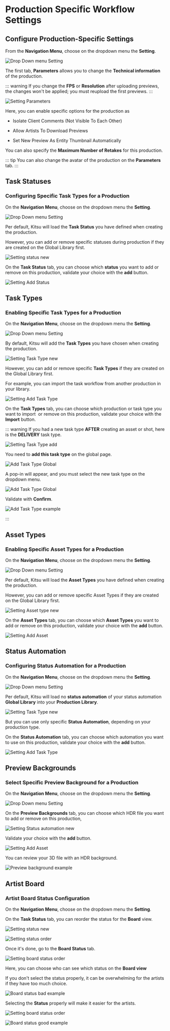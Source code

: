 # Production Specific Workflow Settings

## Configure Production-Specific Settings
From the **Navigation Menu**, choose on the dropdown menu the **Setting**. 

![Drop Down menu Setting](../img/getting-started/drop_down_menu_setting.png)

The first tab, **Parameters** allows you to change the **Technical information** of the production.

::: warning
If you change the **FPS** or **Resolution** after uploading previews, the changes won't be applied; you must reupload the first previews.
:::

![Setting Parameters](../img/getting-started/setting_parameters.png)

Here, you can enable specific options for the production as

- Isolate Client Comments (Not Visible To Each Other)

- Allow Artists To Download Previews

- Set New Preview As Entity Thumbnail Automatically

You can also specify the **Maximum Number of Retakes** for this production.

::: tip
You can also change the avatar of the production on the **Parameters** tab.
:::

## Task Statuses
### Configuring Specific Task Types for a Production

On the **Navigation Menu**, choose on the dropdown menu the **Setting**. 

![Drop Down menu Setting](../img/getting-started/drop_down_menu_setting.png)

Per default, Kitsu will load the **Task Status** you have defined when creating the production.

However, you can add or remove specific statuses during production if they are created on the Global Library first.

![Setting status new](../img/getting-started/setting_status_new.png)

On the **Task Status** tab, you can choose which **status** you want to add or remove on this production, 
validate your choice with the **add** button.


![Setting Add Status](../img/getting-started/setting_status_add.png)

## Task Types
### Enabling Specific Task Types for a Production

On the **Navigation Menu**, choose on the dropdown menu the **Setting**.

![Drop Down menu Setting](../img/getting-started/drop_down_menu_setting.png)

By default, Kitsu will add the **Task Types** you have chosen when creating the production.

![Setting Task Type new](../img/getting-started/setting_task_new.png)

However, you can add or remove specific **Task Types** if they are created on the Global Library first.

For example, you can import the task workflow from another production in your library.

![Setting Add Task Type](../img/getting-started/setting_task_add.png)

On the **Task Types** tab, you can choose which production or task type you want to import  or remove on this production, 
validate your choice with the **Import** button.



::: warning
If you had a new task type **AFTER** creating an asset or shot, here is the **DELIVERY** task type.

![Setting Task Type add](../img/getting-started/setting_task_add2.png)

You need to **add this task type** on the global page.

![Add Task Type Global](../img/getting-started/global_add_task.png)

A pop-in will appear, and you must select the new task type on the dropdown menu.

![Add Task Type Global](../img/getting-started/add_task_current.png)

Validate with **Confirm**.

![Add Task Type example](../img/getting-started/add_task_example.png)

:::

## Asset Types
### Enabling Specific Asset Types for a Production

On the **Navigation Menu**, choose on the dropdown menu the **Setting**.

![Drop Down menu Setting](../img/getting-started/drop_down_menu_setting.png)

Per default, Kitsu will load the **Asset Types** you have defined when creating the production.

However, you can add or remove specific Asset Types if they are created on the Global Library first.

![Setting Asset type new](../img/getting-started/setting_asset_new.png)

On the **Asset Types** tab, you can choose which **Asset Types** you want to add or remove on this production, 
validate your choice with the **add** button.

![Setting Add Asset](../img/getting-started/setting_asset_add.png)


## Status Automation
### Configuring Status Automation for a Production

On the **Navigation Menu**, choose on the dropdown menu the **Setting**.

![Drop Down menu Setting](../img/getting-started/drop_down_menu_setting.png)

Per default, Kitsu will load no **status automation** of your 
status automation **Global Library** into your **Production Library**.

![Setting Task Type new](../img/getting-started/setting_auto_new.png)

But you can use only specific **Status Automation**, depending on your production type.


On the **Status Automation** tab, you can choose which automation you want to use on this production, 
validate your choice with the **add** button.


![Setting Add Task Type](../img/getting-started/setting_auto_add.png)


## Preview Backgrounds
### Select Specific Preview Background for a Production

On the **Navigation Menu**, choose on the dropdown menu the **Setting**.


![Drop Down menu Setting](../img/getting-started/drop_down_menu_setting.png)

On the **Preview Backgrounds** tab, you can choose which HDR file you want to add or remove on this production,

![Setting Status automation new](../img/getting-started/preview_background_setting.png)



Validate your choice with the **add** button.

![Setting Add Asset](../img/getting-started/preview_background_setting_filled.png)

You can review your 3D file with an HDR background.

![Preview background example](../img/getting-started/preview_background_example.png)


## Artist Board
### Artist Board Status Configuration

On the **Navigation Menu**, choose on the dropdown menu the **Setting**.

On the **Task Status** tab, you can reorder the status for the **Board** view.

![Setting status new](../img/getting-started/setting_status_new.png)

![Setting status order](../img/getting-started/setting_status_order.png)

Once it's done, go to the **Board Status** tab.

![Setting board status order](../img/getting-started/setting_board_status.png)

Here, you can choose who can see which status on the **Board view**

If you don't select the status properly, it can be overwhelming for the artists if they have too much choice.

![Board status bad example](../img/getting-started/board_all_status.png)

Selecting the **Status** properly will make it easier for the artists.


![Setting board status order](../img/getting-started/setting_board_status_selection.png)


![Board status good example](../img/getting-started/setting_board_status_selection_artist.png)


